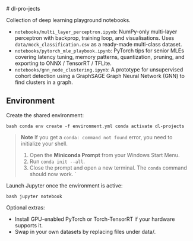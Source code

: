 ﻿﻿# dl-pro-jects

Collection of deep learning playground notebooks.

- `notebooks/multi_layer_perceptron.ipynb`: NumPy-only multi-layer perceptron with backprop, training loop, and visualisations. Uses `data/mock_classification.csv` as a ready-made multi-class dataset.
- `notebooks/pytorch_mle_playbook.ipynb`: PyTorch tips for senior MLEs covering latency tuning, memory patterns, quantization, pruning, and exporting to ONNX / TensorRT / TFLite.
- `notebooks/gnn_node_clustering.ipynb`: A prototype for unsupervised cohort detection using a GraphSAGE Graph Neural Network (GNN) to find clusters in a graph.

## Environment

Create the shared environment:

`bash
conda env create -f environment.yml
conda activate dl-projects
`
 
> **Note**
> If you get a `conda: command not found` error, you need to initialize your shell.
> 1. Open the **Miniconda Prompt** from your Windows Start Menu.
> 2. Run `conda init --all`.
> 3. Close the prompt and open a new terminal. The `conda` command should now work.
`

Launch Jupyter once the environment is active:

`bash
jupyter notebook
`

Optional extras:
- Install GPU-enabled PyTorch or Torch-TensorRT if your hardware supports it.
- Swap in your own datasets by replacing files under data/.
